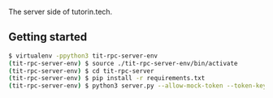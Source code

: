 The server side of tutorin.tech.

## Getting started

```bash
$ virtualenv -ppython3 tit-rpc-server-env
(tit-rpc-server-env) $ source ./tit-rpc-server-env/bin/activate
(tit-rpc-server-env) $ cd tit-rpc-server
(tit-rpc-server-env) $ pip install -r requirements.txt
(tit-rpc-server-env) $ python3 server.py --allow-mock-token --token-key=secret
```

